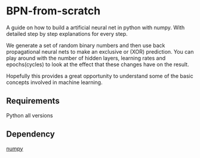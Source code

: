 # BPN-from-scratch
A guide on how to build a artificial neural net in python with numpy.
With detailed step by step explanations for every step.

We generate a set of random binary numbers and then use back propagational neural nets to make an exclusive or (XOR) prediction.
You can play around with the number of hidden layers, learning rates  and epochs(cycles) to look at the effect that these changes have on the result.

Hopefully this provides a great opportunity to understand some of the basic concepts involved in machine learning.

## Requirements
Python all versions

## Dependency
[numpy](https://www.scipy.org/scipylib/download.html "How to install numpy")
